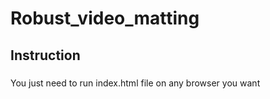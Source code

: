 # Robust_video_matting
## Instruction
### 
You just need to run index.html file on any browser you want
###
